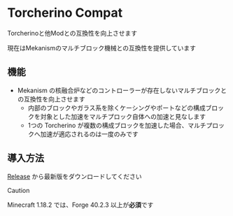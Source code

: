 # Torcherino Compat

Torcherinoと他Modとの互換性を向上させます

現在はMekanismのマルチブロック機械との互換性を提供しています

## 機能
- Mekanism の核融合炉などのコントローラーが存在しないマルチブロックとの互換性を向上させます
  - 内部のブロックやガラス系を除くケーシングやポートなどの構成ブロックを対象とした加速をマルチプロック自体への加速と見なします
  - 1つの Torcherino が複数の構成ブロックを加速した場合、マルチプロックへ加速が適応されるのは一度のみです

## 導入方法
[Release](https://github.com/Lapis256/TorcherinoCompat/releases) から最新版をダウンロードしてください
> [!CAUTION]
> Minecraft 1.18.2 では、Forge 40.2.3 以上が**必須**です
